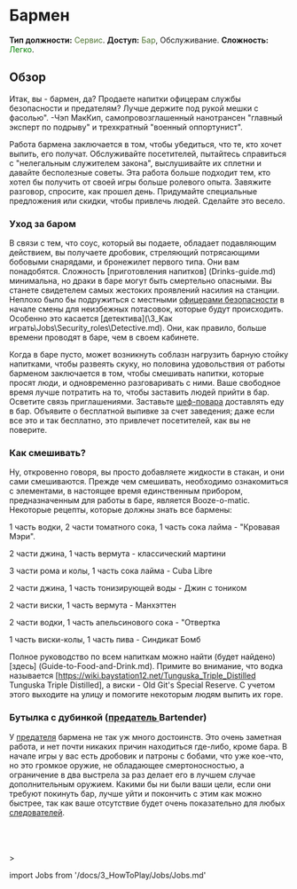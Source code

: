 # Бармен
**Тип должности:** <font color="#4e7331">Сервис</font>. **Доступ:** <font color="#4e7331">Бар</font>, Обслуживание. **Сложность:** <font color="Green">Легко</font>.




## Обзор

Итак, вы - бармен, да? Продаете напитки офицерам службы безопасности и предателям? Лучше держите под рукой мешки с фасолью". -Чэп МакКип, самопровозглашенный нанотрансен "главный эксперт по подрыву" и трехкратный "военный оппортунист".

Работа бармена заключается в том, чтобы убедиться, что те, кто хочет выпить, его получат. Обслуживайте посетителей, пытайтесь справиться с "нелегальным служителем закона", выслушивайте их сплетни и давайте бесполезные советы. Эта работа больше подходит тем, кто хотел бы получить от своей игры больше ролевого опыта. Завяжите разговор, спросите, как прошел день. Придумайте специальные предложения или скидки, чтобы привлечь людей. Сделайте это весело.


### Уход за баром


В связи с тем, что соус, который вы подаете, обладает подавляющим действием, вы получаете дробовик, стреляющий потрясающими бобовыми снарядами, и бронежилет первого типа. Они вам понадобятся. Сложность [приготовления напитков] (Drinks-guide.md) минимальна, но драки в баре могут быть смертельно опасными. Вы станете свидетелем самых жестоких проявлений насилия на станции. Неплохо было бы подружиться с местными [офицерами безопасности](\3_HowToPlay\Jobs\Security_roles\Security-Officer.md) в начале смены для неизбежных потасовок, которые будут происходить. Особенно это касается [детектива](\3_Как играть\Jobs\Security_roles\Detective.md). Они, как правило, больше времени проводят в баре, чем в своем кабинете.

Когда в баре пусто, может возникнуть соблазн нагрузить барную стойку напитками, чтобы развеять скуку, но половина удовольствия от работы барменом заключается в том, чтобы смешивать напитки, которые просят люди, и одновременно разговаривать с ними. Ваше свободное время лучше потратить на то, чтобы заставить людей прийти в бар. Осветите связь приглашениями. Заставьте [шеф-повара](\3_HowToPlay\Jobs\Service_roles\Cook.md) доставлять еду в бар. Объявите о бесплатной выпивке за счет заведения; даже если все это и так бесплатно, это привлечет посетителей, как вы не поверите.


### Как смешивать?

Ну, откровенно говоря, вы просто добавляете жидкости в стакан, и они сами смешиваются. Прежде чем смешивать, необходимо ознакомиться с элементами, в настоящее время единственным прибором, предназначенным для работы в баре, является Booze-o-matic. Некоторые рецепты, которые должны знать все бармены:

1 часть водки, 2 части томатного сока, 1 часть сока лайма - "Кровавая Мэри".

2 части джина, 1 часть вермута - классический мартини

3 части рома и колы, 1 часть сока лайма - Cuba Libre

2 части джина, 1 часть тонизирующей воды - Джин с тоником

2 части виски, 1 часть вермута - Манхэттен

2 части водки, 1 часть апельсинового сока - "Отвертка

1 часть виски-колы, 1 часть пива - Синдикат Бомб

Полное руководство по всем напиткам можно найти (будет найдено) [здесь] (Guide-to-Food-and-Drink.md). Примите во внимание, что водка называется [https://wiki.baystation12.net/Tunguska_Triple_Distilled Tunguska Triple Distilled], а виски - Old Git's Special Reserve. С учетом этого выходите на улицу и помогите некоторым людям выпить их горе.

### Бутылка с дубинкой ([предатель ](\3_HowToPlay\Jobs\Antagonist_roles\Traitor.md) Bartender)

У [предателя](\3_HowToPlay\Jobs\Antagonist_roles\Traitor.md) бармена не так уж много достоинств. Это очень заметная работа, и нет почти никаких причин находиться где-либо, кроме бара. В начале игры у вас есть дробовик и патроны с бобами, что уже кое-что, но это громкое оружие, не обладающее смертоносностью, а ограничение в два выстрела за раз делает его в лучшем случае дополнительным оружием. Какими бы ни были ваши цели, если они требуют покинуть бар, лучше уйти и покончить с этим как можно быстрее, так как ваше отсутствие будет очень показательно для любых [следователей](\3_HowToPlay\Jobs\Security_roles\Detective.md).

  <br/>
<br/>
<br/>>

import Jobs from '/docs/3_HowToPlay/Jobs/Jobs.md'

<Jobs />

